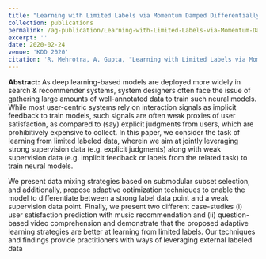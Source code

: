 ```yaml
---
title: "Learning with Limited Labels via Momentum Damped Differentially Weighted Training"
collection: publications
permalink: /ag-publication/Learning-with-Limited-Labels-via-Momentum-Damped-Differentially-Weighted-Training
excerpt: ''
date: 2020-02-24
venue: 'KDD 2020'
citation: 'R. Mehrotra, A. Gupta, "Learning with Limited Labels via Momentum Damped Differentially Weighted Training", KDD 2020'
---
```


**Abstract:** As deep learning-based models are deployed more widely in search & recommender systems, system designers often face the issue of gathering large amounts of well-annotated data to train such neural models. While most user-centric systems rely on interaction signals as implicit feedback to train models, such signals are often weak proxies of user satisfaction, as compared to (say) explicit judgments from users, which are prohibitively expensive to collect. In this paper, we consider the task of learning from limited labeled data, wherein we aim at jointly leveraging strong supervision data (e.g. explicit judgments) along with weak supervision data (e.g. implicit feedback or labels from the related task) to train neural models.

We present data mixing strategies based on submodular subset selection, and additionally, propose adaptive optimization techniques to enable the model to differentiate between a strong label data point and a weak supervision data point. Finally, we present two different case-studies (i) user satisfaction prediction with music recommendation and (ii) question-based video comprehension and demonstrate that the proposed adaptive learning strategies are better at learning from limited labels. Our techniques and findings provide practitioners with ways of leveraging external labeled data




